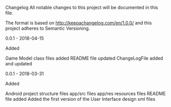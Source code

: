 Changelog
All notable changes to this project will be documented in this file.

The format is based on http://keepachangelog.com/en/1.0.0/ and this project adheres to Semantic Versioning.


0.0.1 - 2018-04-15

Added

Game Model class files added
README file updated
ChangeLogFile added and updated


0.0.1 - 2018-03-31

Added

Android project structure files
app/src files
app/res resources files
README file added
Added the first version of the User Interface design xml files
